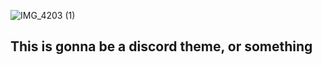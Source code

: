 ![IMG_4203 (1)](https://user-images.githubusercontent.com/76500838/222611406-fe1160b9-ffb1-4bd2-8e18-cb4bcb8e5cb0.png)

## This is gonna be a discord theme, or something
